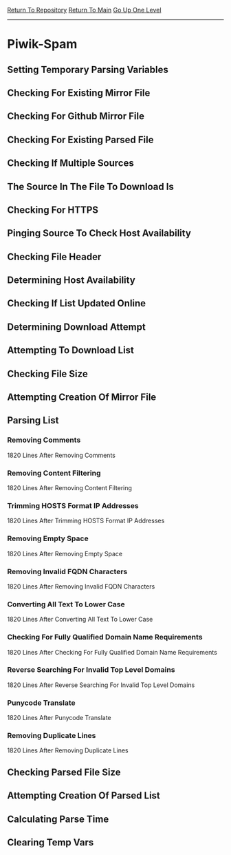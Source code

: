 [Return To Repository](https://github.com/deathbybandaid/piholeparser/)
[Return To Main](https://github.com/deathbybandaid/piholeparser/blob/master/RecentRunLogs/Mainlog.md)
[Go Up One Level](https://github.com/deathbybandaid/piholeparser/blob/master/RecentRunLogs/TopLevelScripts/30-Processing-External-Blacklists.md)
____________________________________
# Piwik-Spam
## Setting Temporary Parsing Variables
## Checking For Existing Mirror File
## Checking For Github Mirror File
## Checking For Existing Parsed File
## Checking If Multiple Sources
## The Source In The File To Download Is
## Checking For HTTPS
## Pinging Source To Check Host Availability
## Checking File Header
## Determining Host Availability
## Checking If List Updated Online
## Determining Download Attempt
## Attempting To Download List
## Checking File Size
## Attempting Creation Of Mirror File
## Parsing List
### Removing Comments
1820 Lines After Removing Comments
### Removing Content Filtering
1820 Lines After Removing Content Filtering
### Trimming HOSTS Format IP Addresses
1820 Lines After Trimming HOSTS Format IP Addresses
### Removing Empty Space
1820 Lines After Removing Empty Space
### Removing Invalid FQDN Characters
1820 Lines After Removing Invalid FQDN Characters
### Converting All Text To Lower Case
1820 Lines After Converting All Text To Lower Case
### Checking For Fully Qualified Domain Name Requirements
1820 Lines After Checking For Fully Qualified Domain Name Requirements
### Reverse Searching For Invalid Top Level Domains
1820 Lines After Reverse Searching For Invalid Top Level Domains
### Punycode Translate
1820 Lines After Punycode Translate
### Removing Duplicate Lines
1820 Lines After Removing Duplicate Lines
## Checking Parsed File Size
## Attempting Creation Of Parsed List
## Calculating Parse Time
## Clearing Temp Vars
